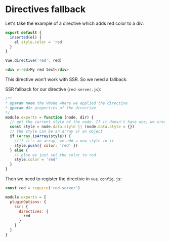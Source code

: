 # Directives fallback

Let's take the example of a directive which adds red color to a div:

```js
export default {
  inserted(el) {
    el.style.color = 'red'
  }
}
```

```js
Vue.directive('red', red)
```

```html
<div v-red>My red text</div>
```

This directive won't work with SSR. So we need a fallback.

SSR fallback for our directive (`red-server.js`):

```js
/**
* @param node the VNode where we applied the directive
* @param dir properties of the directive
*/
module.exports = function (node, dir) {
  // get the current style of the node. If it doesn't have one, we create it
  const style = node.data.style || (node.data.style = {})
  // the style can be an array or an object
  if (Array.isArray(style)) {
    //if it's an array, we add a new style in it
    style.push({ color: 'red' })
  } else {
    // else we just set the color to red
    style.color = 'red'
  }
}
```

Then we need to register the directive in `vue.config.js`:

```js
const red = require('red-server')

module.exports = {
  pluginOptions: {
    ssr: {
      directives: {
        red
      }
    }
  }
}
```

